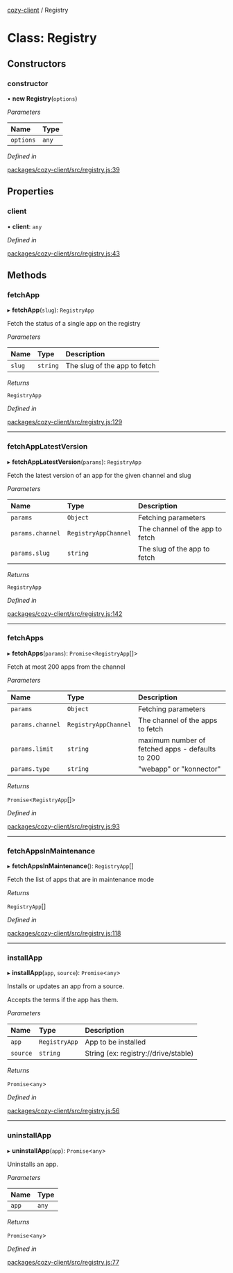 [cozy-client](../README.md) / Registry

# Class: Registry

## Constructors

### constructor

• **new Registry**(`options`)

*Parameters*

| Name | Type |
| :------ | :------ |
| `options` | `any` |

*Defined in*

[packages/cozy-client/src/registry.js:39](https://github.com/cozy/cozy-client/blob/master/packages/cozy-client/src/registry.js#L39)

## Properties

### client

• **client**: `any`

*Defined in*

[packages/cozy-client/src/registry.js:43](https://github.com/cozy/cozy-client/blob/master/packages/cozy-client/src/registry.js#L43)

## Methods

### fetchApp

▸ **fetchApp**(`slug`): `RegistryApp`

Fetch the status of a single app on the registry

*Parameters*

| Name | Type | Description |
| :------ | :------ | :------ |
| `slug` | `string` | The slug of the app to fetch |

*Returns*

`RegistryApp`

*Defined in*

[packages/cozy-client/src/registry.js:129](https://github.com/cozy/cozy-client/blob/master/packages/cozy-client/src/registry.js#L129)

***

### fetchAppLatestVersion

▸ **fetchAppLatestVersion**(`params`): `RegistryApp`

Fetch the latest version of an app for the given channel and slug

*Parameters*

| Name | Type | Description |
| :------ | :------ | :------ |
| `params` | `Object` | Fetching parameters |
| `params.channel` | `RegistryAppChannel` | The channel of the app to fetch |
| `params.slug` | `string` | The slug of the app to fetch |

*Returns*

`RegistryApp`

*Defined in*

[packages/cozy-client/src/registry.js:142](https://github.com/cozy/cozy-client/blob/master/packages/cozy-client/src/registry.js#L142)

***

### fetchApps

▸ **fetchApps**(`params`): `Promise`<`RegistryApp`\[]>

Fetch at most 200 apps from the channel

*Parameters*

| Name | Type | Description |
| :------ | :------ | :------ |
| `params` | `Object` | Fetching parameters |
| `params.channel` | `RegistryAppChannel` | The channel of the apps to fetch |
| `params.limit` | `string` | maximum number of fetched apps - defaults to 200 |
| `params.type` | `string` | "webapp" or "konnector" |

*Returns*

`Promise`<`RegistryApp`\[]>

*Defined in*

[packages/cozy-client/src/registry.js:93](https://github.com/cozy/cozy-client/blob/master/packages/cozy-client/src/registry.js#L93)

***

### fetchAppsInMaintenance

▸ **fetchAppsInMaintenance**(): `RegistryApp`\[]

Fetch the list of apps that are in maintenance mode

*Returns*

`RegistryApp`\[]

*Defined in*

[packages/cozy-client/src/registry.js:118](https://github.com/cozy/cozy-client/blob/master/packages/cozy-client/src/registry.js#L118)

***

### installApp

▸ **installApp**(`app`, `source`): `Promise`<`any`>

Installs or updates an app from a source.

Accepts the terms if the app has them.

*Parameters*

| Name | Type | Description |
| :------ | :------ | :------ |
| `app` | `RegistryApp` | App to be installed |
| `source` | `string` | String (ex: registry://drive/stable) |

*Returns*

`Promise`<`any`>

*Defined in*

[packages/cozy-client/src/registry.js:56](https://github.com/cozy/cozy-client/blob/master/packages/cozy-client/src/registry.js#L56)

***

### uninstallApp

▸ **uninstallApp**(`app`): `Promise`<`any`>

Uninstalls an app.

*Parameters*

| Name | Type |
| :------ | :------ |
| `app` | `any` |

*Returns*

`Promise`<`any`>

*Defined in*

[packages/cozy-client/src/registry.js:77](https://github.com/cozy/cozy-client/blob/master/packages/cozy-client/src/registry.js#L77)

